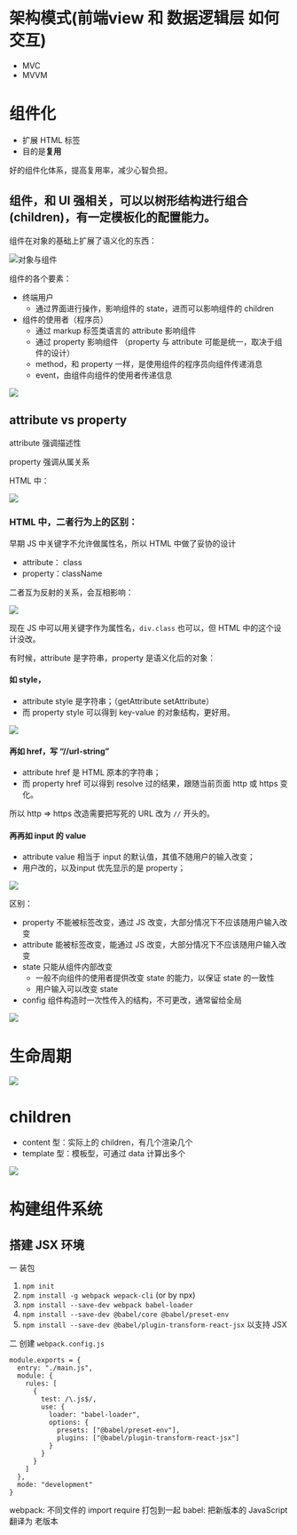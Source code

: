 # 架构模式(前端view 和 数据逻辑层 如何交互)
 * MVC
 * MVVM
 
# 组件化
* 扩展 HTML 标签
* 目的是**复用**

好的组件化体系，提高复用率，减少心智负担。

## 组件，和 UI 强相关，可以以树形结构进行组合(children)，有一定模板化的配置能力。

组件在对象的基础上扩展了语义化的东西：

![对象与组件](./img/对象与组件.jpg)


组件的各个要素：
* 终端用户
  * 通过界面进行操作，影响组件的 state，进而可以影响组件的 children
* 组件的使用者（程序员）
  * 通过 markup 标签类语言的 attribute 影响组件
  * 通过 property 影响组件 （property 与 attribute 可能是统一，取决于组件的设计）
  * method，和 property 一样，是使用组件的程序员向组件传递消息
  * event，由组件向组件的使用者传递信息

![](./img/组件.jpg)
 
 ## attribute vs property
 attribute 强调描述性
 
 property 强调从属关系
 
HTML 中：

 ![]( ./img/attrvsprop.jpg)
 
### HTML 中，二者行为上的区别：
 
早期 JS 中关键字不允许做属性名，所以 HTML 中做了妥协的设计
* attribute： class 
* property：className

二者互为反射的关系，会互相影响：

 ![]( ./img/classname.jpg)
 
现在 JS 中可以用关键字作为属性名，`div.class` 也可以，但 HTML 中的这个设计没改。

有时候，attribute 是字符串，property 是语义化后的对象：

#### 如 **style**， 
* attribute style 是字符串；（getAttribute setAttribute）
* 而 property style 可以得到 key-value 的对象结构，更好用。

![](./img/property.jpg)

#### 再如 **href**，写 “//url-string”
* attribute href 是 HTML 原本的字符串；
* 而 property href 可以得到 resolve 过的结果，跟随当前页面 http 或 https 变化。

所以 http => https 改造需要把写死的 URL 改为 `//` 开头的。


#### 再再如 **input 的 value**
* attribute value 相当于 input 的默认值，其值不随用户的输入改变；
* 用户改的，以及input 优先显示的是 property；

![](./img/input.jpg)

区别：
* property 不能被标签改变，通过 JS 改变，大部分情况下不应该随用户输入改变
* attribute 能被标签改变，能通过 JS 改变，大部分情况下不应该随用户输入改变
* state 只能从组件内部改变
  * 一般不向组件的使用者提供改变 state 的能力，以保证 state 的一致性
  * 用户输入可以改变 state
* config 组件构造时一次性传入的结构，不可更改，通常留给全局

![](./img/diff.jpg)

# 生命周期
![](./img/lifecycle.jpg)

# children
* content 型：实际上的 children，有几个渲染几个
* template 型：模板型，可通过 data 计算出多个

![](./img/children.jpg)


# 构建组件系统
## 搭建 JSX 环境
一 装包
1. `npm init`
2. `npm install -g webpack wepack-cli` (or by npx)
3. `npm install --save-dev webpack babel-loader`
4. `npm install --save-dev @babel/core @babel/preset-env`
5. `npm install --save-dev @babel/plugin-transform-react-jsx` 以支持 JSX

二 创建 `webpack.config.js`
```
module.exports = {
  entry: "./main.js",
  module: {
    rules: [
      {
        test: /\.js$/,
        use: {
          loader: "babel-loader",
          options: {
            presets: ["@babel/preset-env"],
            plugins: ["@babel/plugin-transform-react-jsx"]
          }
        }
      }
    ]
  },
  mode: "development"
}
```

webpack: 不同文件的 import require 打包到一起
babel: 把新版本的 JavaScript 翻译为 老版本
